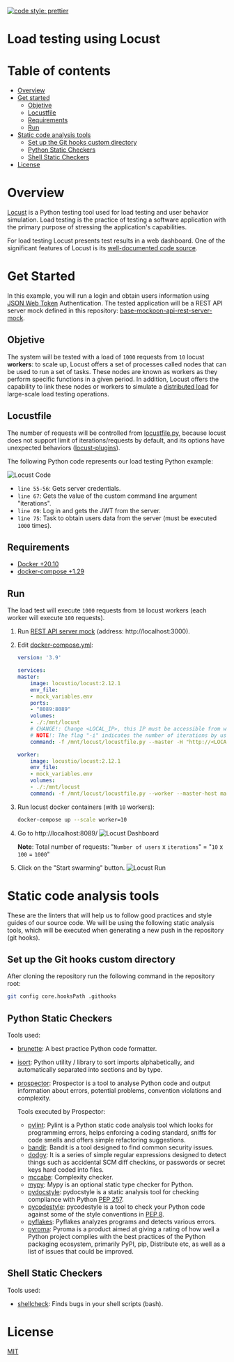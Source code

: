 [![code style: prettier](https://img.shields.io/badge/code_style-prettier-ff69b4.svg?style=flat-square)](https://github.com/prettier/prettier)

# Load testing using Locust

# Table of contents

* [Overview](#overview)
* [Get started](#get-started)
  * [Objetive](#objetive)
  * [Locustfile](#locustfile)
  * [Requirements](#requirements)
  * [Run](#run)
* [Static code analysis tools](#static-code-analysis-tools)
  * [Set up the Git hooks custom directory](#set-up-the-git-hooks-custom-directory)
  * [Python Static Checkers](#python-static-checkers)
  * [Shell Static Checkers](#shell-static-checkers)
* [License](#license)

# Overview

[Locust](https://github.com/locustio/locust) is a Python testing tool used for load testing and user behavior simulation. Load testing is the practice of testing a software application with the primary purpose of stressing the application's capabilities.

For load testing Locust presents test results in a web dashboard. One of the significant features of Locust is its [well-documented code source](https://docs.locust.io/en/stable/).

# Get Started

In this example, you will run a login and obtain users information using [JSON Web Token](https://www.rfc-editor.org/rfc/rfc7519) Authentication. The tested application will be a REST API server mock defined in this repository: [base-mockoon-api-rest-server-mock](https://raw.githubusercontent.com/eccanto/base-mockoon-api-rest-server-mock).

## Objetive

The system will be tested with a load of `1000` requests from `10` locust **workers**: to scale up, Locust offers a set of processes called nodes that can be used to run a set of tasks. These nodes are known as workers as they perform specific functions in a given period. In addition, Locust offers the capability to link these nodes or workers to simulate a [distributed load](https://docs.locust.io/en/stable/running-distributed.html) for large-scale load testing operations.

## Locustfile

The number of requests will be controlled from [locustfile.py](./locustfile.py), because locust does not support limit of iterations/requests by default, and its options have unexpected behaviors ([locust-plugins](https://github.com/SvenskaSpel/locust-plugins)).

The following Python code represents our load testing Python example:

![Locust Code](documentation/images/locust_code.png)

- `line 55-56`: Gets server credentials.
- `line 67`: Gets the value of the custom command line argument "iterations".
- `line 69`: Log in and gets the JWT from the server.
- `line 75`: Task to obtain users data from the server (must be executed `1000` times).


## Requirements

- [Docker +20.10](https://docs.docker.com/engine/install/ubuntu/)
- [docker-compose +1.29](https://docs.docker.com/desktop/install/linux-install/)

## Run

The load test will execute `1000` requests from `10` locust workers (each worker will execute `100` requests).

1. Run [REST API server mock](https://github.com/eccanto/base-mockoon-api-rest-server-mock) (address: http://localhost:3000).
2. Edit [docker-compose.yml](./docker-compose.yml):
    ```yaml
    version: '3.9'

    services:
    master:
        image: locustio/locust:2.12.1
        env_file:
        - mock_variables.env
        ports:
        - "8089:8089"
        volumes:
        - ./:/mnt/locust
        # CHANGE!: Change <LOCAL_IP>, this IP must be accessible from within a locust containers.
        # NOTE!: The flag "-i" indicates the number of iterations by user.
        command: -f /mnt/locust/locustfile.py --master -H "http://<LOCAL_IP>:3000" -i 100

    worker:
        image: locustio/locust:2.12.1
        env_file:
        - mock_variables.env
        volumes:
        - ./:/mnt/locust
        command: -f /mnt/locust/locustfile.py --worker --master-host master

    ```
3. Run locust docker containers (with `10` workers):
    ```bash
    docker-compose up --scale worker=10
    ```
4. Go to http://localhost:8089/
    ![Locust Dashboard](documentation/images/locust_dashboard.png)

    **Note**: Total number of requests: "`Number of users` x `iterations`" = "`10` x `100` = `1000`"
5. Click on the "Start swarming" button.
    ![Locust Run](documentation/videos/1000_requests.gif)

# Static code analysis tools

These are the linters that will help us to follow good practices and style guides of our source code. We will be using the following static analysis tools, which will be executed when generating a new push in the repository (git hooks).

## Set up the Git hooks custom directory

After cloning the repository run the following command in the repository root:

```bash
git config core.hooksPath .githooks
```

## Python Static Checkers

Tools used:
- [brunette](https://github.com/odwyersoftware/brunette): A best practice Python code formatter.
- [isort](https://pycqa.github.io/isort/): Python utility / library to sort imports alphabetically, and automatically separated into sections and by type.
- [prospector](https://github.com/PyCQA/prospector): Prospector is a tool to analyse Python code and output information about errors, potential problems, convention violations and complexity.

  Tools executed by Prospector:
  - [pylint](https://github.com/PyCQA/pylint): Pylint is a Python static code analysis tool which looks for programming errors,   helps enforcing a coding standard, sniffs for code smells and offers simple refactoring suggestions.
  - [bandit](https://github.com/PyCQA/bandit): Bandit is a tool designed to find common security issues.
  - [dodgy](https://github.com/landscapeio/dodgy): It is a series of simple regular expressions designed to detect things such as accidental SCM diff checkins, or passwords or secret keys hard coded into files.
  - [mccabe](https://github.com/PyCQA/mccabe): Complexity checker.
  - [mypy](https://github.com/python/mypy): Mypy is an optional static type checker for Python.
  - [pydocstyle](https://github.com/PyCQA/pydocstyle): pydocstyle is a static analysis tool for checking compliance with Python [PEP 257](https://peps.python.org/pep-0257/).
  - [pycodestyle](https://pycodestyle.pycqa.org/en/latest/): pycodestyle is a tool to check your Python code against some of the style conventions in [PEP 8](https://peps.python.org/pep-0008/).
  - [pyflakes](https://github.com/PyCQA/pyflakes): Pyflakes analyzes programs and detects various errors.
  - [pyroma](https://github.com/regebro/pyroma): Pyroma is a product aimed at giving a rating of how well a Python project complies with the best practices of the Python packaging ecosystem, primarily PyPI, pip, Distribute etc, as well as a list of issues that could be improved.

## Shell Static Checkers

Tools used:
- [shellcheck](https://www.shellcheck.net/): Finds bugs in your shell scripts (bash).

# License

[MIT](./LICENSE)
